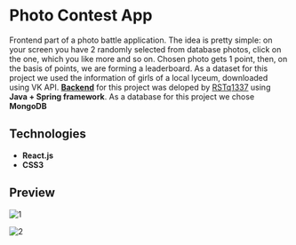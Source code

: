# Photo Contest App
  
  Frontend part of a photo battle application. The idea is pretty simple: on your screen you have 2 randomly selected from database photos, click on the one, which you like more and so on. Chosen photo gets 1 point, then, on the basis of points, we are forming a leaderboard. As a dataset for this project we used the information of girls of a local lyceum, downloaded using VK API. **[Backend](https://github.com/RSTq1337/battle)** for this project was deloped by [RSTq1337](https://github.com/RSTq1337) using **Java + Spring framework**. As a database for this project we chose **MongoDB**
  
## Technologies
  * **React.js**
  * **CSS3**

## Preview

![1](https://res.cloudinary.com/dnxmbqza4/image/upload/v1601554427/github%20projects/grls1_mslht3.jpg)

![2](https://res.cloudinary.com/dnxmbqza4/image/upload/v1601554426/github%20projects/grls2_ma1yjk.jpg)
